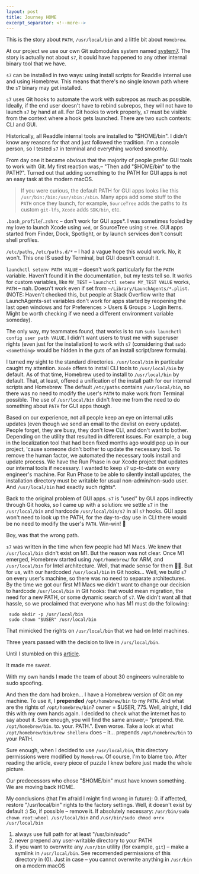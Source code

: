 ```yaml
---
layout: post
title: Journey HOME
excerpt_separator: <!--more-->
---
```


This is the story about `PATH`, `/usr/local/bin` and a little bit about `Homebrew`.

<!--more-->

At our project we use our own Git submodules system named [system7]( https://github.com/readdle/system7). The story is actually not about `s7`, it could have happened to any other internal binary tool that we have.  

`s7` can be installed in two ways: using install scripts for Readdle internal use and using Homebrew. This means that there's no single known path where the `s7` binary may get installed.

`s7` uses Git hooks to automate the work with subrepos as much as possible. Ideally, if the end user doesn't have to rebind subrepos, they will not have to launch `s7` by hand at all. For Git hooks to work properly, `s7` must be visible from the context where a hook gets launched. There are two such contexts: CLI and GUI.

Historically, all Readdle internal tools are installed to "$HOME/bin". I didn't know any reasons for that and just followed the tradition. I'm a console person, so I tested `s7` in terminal and everything worked smoothly.

From day one it became obvious that the majority of people prefer GUI tools to work with Git. My first reaction was,– "Then add "$HOME/bin" to the PATH?". Turned out that adding something to the PATH for GUI apps is not an easy task at the modern macOS.

> If you were curious, the default PATH for GUI apps looks like this `/usr/bin:/bin:/usr/sbin:/sbin`. Many apps add some stuff to the `PATH` once they launch, for example, `SourceTree` adds the paths to its custom `git-lfs`, `Xcode` adds `SDK/bin`, etc.

`.bash_profile`/`.zshrc` – don't work for GUI apps\*. I was sometimes fooled by my love to launch Xcode using `xed`, or SourceTree using `stree`. GUI apps started from Finder, Dock, Spotlight, or by launch services don't consult shell profiles.

`/etc/paths`, `/etc/paths.d/*` – I had a vague hope this would work. No, it won't. This one IS used by Terminal, but GUI doesn't consult it.

`launchctl setenv PATH VALUE` – doesn't work particularly for the `PATH` variable. Haven't found it in the documentation, but my tests tell so. It works for custom variables, like `MY_TEST` – `launchctl setenv MY_TEST VALUE` works, `PATH` – nah. Doesn't work even if set from `~/Library/LaunchAgents/*.plist`. (NOTE: Haven't checked this, but people at Stack Overflow write that LaunchAgents-set variables don't work for apps started by reopening the last open windows and for Preferences > Users & Groups > Login Items. Might be worth checking if we need a different environment variable someday).

The only way, my teammates found, that works is to run `sudo launchctl config user path VALUE`. I didn't want users to trust me with superuser rights (even just for the installation) to work with `s7` (considering that `sudo <something>` would be hidden in the guts of an install script/brew formula).

I turned my sight to the standard directories. `/usr/local/bin` in particular caught my attention. `Xcode` offers to install CLI tools to `/usr/local/bin` by default. As of that time, Homebrew used to install to `/usr/local/bin` by default. That, at least, offered a unification of the install path for our internal scripts and Homebrew. The default `/etc/paths` contains `/usr/local/bin`, so there was no need to modify the user's `PATH` to make work from Terminal possible. The use of `/usr/local/bin` didn't free me from the need to do something about `PATH` for GUI apps though.

Based on our experience, not all people keep an eye on internal utils updates (even though we send an email to the devlist on every update). People forget, they are busy, they don't love CLI, and don't want to bother. Depending on the utility that resulted in different issues. For example, a bug in the localization tool that had been fixed months ago would pop up in our project, 'cause someone didn't bother to update the necessary tool. To remove the human factor, we automated the necessary tools install and update process. We have the Run Phase in our Xcode project that updates our internal tools if necessary. I wanted to keep `s7` up-to-date on every engineer's machine. For Run Phase to be able to silently install updates, the installation directory must be writable for usual non-admin/non-sudo user. And `/usr/local/bin` had exactly such rights*.

Back to the original problem of GUI apps. `s7` is "used" by GUI apps indirectly through Git hooks, so I came up with a solution: we settle `s7` in the `/usr/local/bin` and hardcode `/usr/local/bin/s7` in all `s7` hooks. GUI apps won't need to look up the PATH, for the day-to-day use in CLI there would be no need to modify the user's `PATH`. Win-win! :tada: 

Boy, was that the wrong path.

`s7` was written in the time when few people had M1 Macs. We knew that `/usr/local/bin` didn't exist on M1. But the reason was not clear. Once M1 emerged, Homebrew started using `/opt/homebrew/` for ARM, and `/usr/local/bin` for Intel architecture. Well, that made sense for them 🤷‍♂️. But for us, with our hardcoded `/usr/local/bin` in Git hooks... Well, we build `s7` on every user's machine, so there was no need to separate architectures. By the time we got our first M1 Macs we didn't want to change our decision to hardcode `/usr/local/bin` in Git hooks: that would mean migration, the need for a new PATH, or some dynamic search of `s7`. We didn't want all that hassle, so we proclaimed that everyone who has M1 must do the following:

```
 sudo mkdir -p /usr/local/bin
 sudo chown "$USER" /usr/local/bin
```

That mimicked the rights on `/usr/local/bin` that we had on Intel machines. 

Three years passed with the decision to live in `/urs/local/bin`.

Until I stumbled on this [article](https://applehelpwriter.com/2018/03/21/how-homebrew-invites-users-to-get-pwned/).

It made me sweat.

With my own hands I made the team of about 30 engineers vulnerable to sudo spoofing.

And then the dam had broken... I have a Homebrew version of Git on my machine. To use it, I **prepended** `/opt/homebrew/bin` to my `PATH`. And what are the rights of `/opt/homebrew/bin`? owner = $USER, 775. Well, alright, I did this with my own hands again. I decided to check what the internet has to say about it. Sure enough, you will find the same answer,– "prepend. the. `/opt/homebrew/bin`. to. your. PATH.". Even worse. Take a look at what `/opt/homebrew/bin/brew shellenv` does – it... prepends `/opt/homebrew/bin` to your PATH.

Sure enough, when I decided to use `/usr/local/bin`, this directory permissions were modified by `Homebrew`. Of course, I'm to blame too. After reading the article, every piece of puzzle I knew before just made the whole picture.

Our predecessors who chose "$HOME/bin" must have known something. We are moving back HOME.

My conclusions (that I'm afraid I might find wrong in future):
 0. if affected, restore "/usr/local/bin" rights to the factory settings. Well, it doesn't exist by default :) So, if possible – remove it. If absolutely necessary: `/usr/bin/sudo chown root:wheel /usr/local/bin` and `/usr/bin/sudo chmod o+rx /usr/local/bin`
 1. always use full path for at least "/usr/bin/sudo"
 2. never prepend any user-writable directory to your PATH
 3. if you want to overwrite any `/usr/bin` utility (for example, `git`) – make a symlink in `/usr/local/bin`. See recomended permissions of this directory in (0). Just in case – you cannot overwrite anything in `/usr/bin` on a modern macOS
